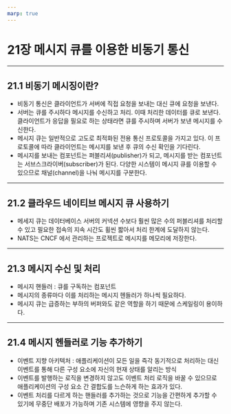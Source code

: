 ```yaml
---
marp: true
---
```

# 21장 메시지 큐를 이용한 비동기 통신
---
## 21.1 비동기 메시징이란?
* 비동기 통신은 클라이언트가 서버에 직접 요청을 보내는 대신 큐에 요청을 보낸다.
* 서버는 큐를 주시하다 메시지를 수신하고 처리. 이때 처리한 데이터를 큐로 보낸다. 클라이언트가 응답을 필요로 하는 상태라면 큐를 주시하며 서버가 보낸 메시지를 수신한다.
* 메시지 큐는 일반적으로 고도로 최적화된 전용 통신 프로토콜을 가지고 있다. 이 프로토콜에 따라 클라이언트는 메시지를 보낸 후 큐의 수신 확인을 기다린다.
* 메시지를 보내는 컴포넌트는 퍼블리셔(publisher)가 되고, 메시지를 받는 컴포넌트는 서브스크라이버(subscriber)가 된다. 다양한 시스템이 메시지 큐를 이용할 수 있으므로 채널(channel)을 나눠 메시지를 구분한다.

---
## 21.2 클라우드 네이티브 메시지 큐 사용하기
* 메세지 큐는 데이터베이스 서버의 커넥션 수보다 훨씬 많은 수의 퍼블리셔를 처리할 수 있고 필요한 접속의 지속 시간도 휠씬 짧아서 처리 한계에 도달하지 않는다.
* NATS는 CNCF 에서 관리하는 프로젝트로 메시지를 메모리에 저장한다.
---
## 21.3 메시지 수신 및 처리
* 메시지 핸들러 : 큐를 구독하는 컴포넌트
* 메시지의 종류마다 이를 처리하는 메시지 헨들러가 하나씩 필요하다.
* 메시지 큐는 급증하는 부하의 버퍼와도 같은 역할을 하기 때문에 스케일링이 용이하다.
---
## 21.4 메시지 헨들러로 기능 추가하기
* 이벤트 지향 아키텍처 : 애플리케이션이 모든 일을 즉각 동기적으로 처리하는 대신 이벤트를 통해 다른 구성 요소에 자신의 현재 상태를 알리는 방식
* 이벤트를 발행하는 로직을 변경하지 않고도 이벤트 처리 로직을 바꿀 수 있으므로 애플리케이션의 구성 요소 간 결합도를 느슨하게 하는 효과가 있다.
* 이벤트 처리를 다르게 하는 핸들러를 추가하는 것으로 기능을 간편하게 추가할 수 있기에 무중단 배포가 가능하며 기존 시스템에 영향을 주지 않는다.